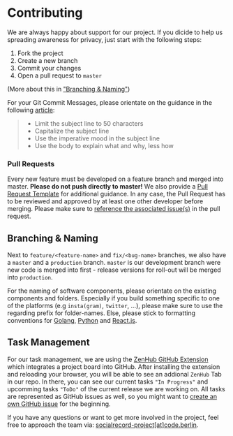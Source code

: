 # Contributing

We are always happy about support for our project. If you dicide to help us spreading awareness for privacy, just start with the following steps: 
1) Fork the project
2) Create a new branch
3) Commit your changes
4) Open a pull request to `master` 
  
(More about this in ["Branching & Naming"](#branching--naming))

For your Git Commit Messages, please orientate on the guidance in the following [article](https://chris.beams.io/posts/git-commit/):

> - Limit the subject line to 50 characters
> - Capitalize the subject line
> - Use the imperative mood in the subject line
> - Use the body to explain what and why, less how

### Pull Requests

Every new feature must be developed on a feature branch and merged into master. **Please do not push directly to master!** We also provide a [Pull Request Template](https://github.com/codeuniversity/smag-mvp/blob/master/.github/pull_request_template.md) for additional guidance. In any case, the Pull Request has to be reviewed and approved by at least one other developer before merging. Please make sure to [reference the associated issue(s)](https://help.github.com/en/github/managing-your-work-on-github/closing-issues-using-keywords) in the pull request.

## Branching & Naming

Next to `feature/<feature-name>` and `fix/<bug-name>` branches, we also have a `master` and a `production` branch. `master` is our development branch were new code is merged into first - release versions for roll-out will be merged into `production`.

For the naming of software components, please orientate on the existing components and folders. Especially if you build something specific to one of the platforms (e.g `insta(gram)`, `twitter`, ...), please make sure to use the regarding prefix for folder-names. Else, please stick to formatting conventions for [Golang](https://golang.org/doc/effective_go.html), [Python](https://www.python.org/dev/peps/pep-0008/) and [React.js](https://hackernoon.com/structuring-projects-and-naming-components-in-react-1261b6e18d76).

## Task Management

For our task management, we are using the [ZenHub GitHub Extension](https://www.zenhub.com/extension) which integrates a project board into GitHub. After installing the extension and reloading your browser, you will be able to see an addional `ZenHub` Tab in our repo. In there, you can see our current tasks `"In Progress"` and upcomming tasks `"ToDo"` of the current release we are working on. All tasks are represented as GitHub issues as well, so you might want to [create an own GitHub issue](https://github.com/codeuniversity/smag-mvp/issues/new/choose) for the beginning.

If you have any questions or want to get more involved in the project, feel free to approach the team via: [socialrecord-project[at]code.berlin](socialrecord-project@code.berlin).
